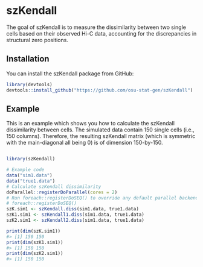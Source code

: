 
<!-- README.md is generated from README.Rmd. Please edit that file -->

# szKendall

<!-- badges: start -->
<!-- badges: end -->

The goal of szKendall is to measure the dissimilarity between two single
cells based on their observed Hi-C data, accounting for the
discrepancies in structural zero positions.

## Installation

You can install the szKendall package from GitHub:

``` r
library(devtools)
devtools::install_github("https://github.com/osu-stat-gen/szKendall")
```

## Example

This is an example which shows you how to calculate the szKendall
dissimilarity between cells. The simulated data contain 150 single cells
(i.e., 150 columns). Therefore, the resulting szKendall matrix (which is
symmetric with the main-diagonal all being 0) is of dimension
150-by-150.

``` r

library(szKendall)

# Example code
data("sim1.data")
data("true1.data")
# Calculate szKendall dissimilarity 
doParallel::registerDoParallel(cores = 2)  
# Run foreach::registerDoSEQ() to override any default parallel backend and force sequential calculation 
# foreach::registerDoSEQ()
szK.sim1 <- szKendall.diss(sim1.data, true1.data)
szK1.sim1 <- szKendall1.diss(sim1.data, true1.data)
szK2.sim1 <- szKendall2.diss(sim1.data, true1.data)

print(dim(szK.sim1))
#> [1] 150 150
print(dim(szK1.sim1))
#> [1] 150 150
print(dim(szK2.sim1))
#> [1] 150 150
```
